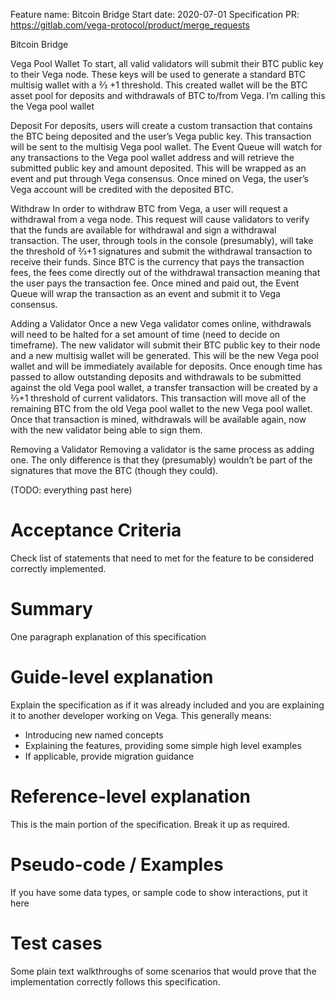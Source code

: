 Feature name: Bitcoin Bridge
Start date: 2020-07-01
Specification PR: https://gitlab.com/vega-protocol/product/merge_requests


Bitcoin Bridge


Vega Pool Wallet
To start, all valid validators will submit their BTC public key to their Vega node. These keys will be used to generate a standard BTC multisig wallet with a ⅔ +1 threshold. This created wallet will be the BTC asset pool for deposits and withdrawals of BTC to/from Vega. I’m calling this the Vega pool wallet

Deposit
For deposits, users will create a custom transaction that contains the BTC being deposited and the user’s Vega public key. This transaction will be sent to the multisig Vega pool wallet. The Event Queue will watch for any transactions to the Vega pool wallet address and will retrieve the submitted public key and amount deposited. This will be wrapped as an event and put through Vega consensus. Once mined on Vega, the user’s Vega account will be credited with the deposited BTC.

Withdraw
In order to withdraw BTC from Vega, a user will request a withdrawal from a vega node. This request will cause validators to verify that the funds are available for withdrawal and sign a withdrawal transaction. The user, through tools in the console (presumably), will take the threshold of ⅔+1 signatures and submit the withdrawal transaction to receive their funds. Since BTC is the currency that pays the transaction fees, the fees come directly out of the withdrawal transaction meaning that the user pays the transaction fee. Once mined and paid out, the Event Queue will wrap the transaction as an event and submit it to Vega consensus.

Adding a Validator
Once a new Vega validator comes online, withdrawals will need to be halted for a set amount of time (need to decide on timeframe). The new validator will submit their BTC public key to their node and a new multisig wallet will be generated. This will be the new Vega pool wallet and will be immediately available for deposits. Once enough time has passed to allow outstanding deposits and withdrawals to be submitted against the old Vega pool wallet, a transfer transaction will be created by a ⅔+1 threshold of current validators. This transaction will move all of the remaining BTC from the old Vega pool wallet to the new Vega pool wallet. Once that transaction is mined, withdrawals will be available again, now with the new validator being able to sign them.

Removing a Validator
Removing a validator is the same process as adding one. The only difference is that they (presumably) wouldn’t be part of the signatures that move the BTC (though they could).


(TODO: everything past here)
# Acceptance Criteria
Check list of statements that need to met for the feature to be considered correctly implemented.

# Summary
One paragraph explanation of this specification

# Guide-level explanation
Explain the specification as if it was already included and you are explaining it to another developer working on Vega. This generally means:
- Introducing new named concepts
- Explaining the features, providing some simple high level examples
- If applicable, provide migration guidance

# Reference-level explanation
This is the main portion of the specification. Break it up as required.

# Pseudo-code / Examples
If you have some data types, or sample code to show interactions, put it here

# Test cases
Some plain text walkthroughs of some scenarios that would prove that the implementation correctly follows this specification.
